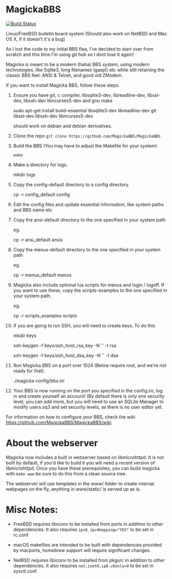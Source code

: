 # MagickaBBS

[![Build Status](https://build.magickabbs.com/buildStatus/icon?job=MagickaBBS-Linux)](https://build.magickabbs.com/job/MagickaBBS-Linux)

Linux/FreeBSD bulletin board system (Should also work on NetBSD and Mac OS X, if it doesn't it's a bug)

As I lost the code to my initial BBS flea, I've decided to start over from scratch and this time I'm using git hub so I dont
lose it again!

Magicka is meant to be a modern (haha) BBS system, using modern technologies, like Sqlite3, long filenames (gasp!) etc
while still retaining the classic BBS feel. ANSI & Telnet, and good old ZModem.

If you want to install Magicka BBS, follow these steps.

1. Ensure you have git, c compiler, libsqlite3-dev, libreadline-dev, libssl-dev, libssh-dev libncurses5-dev and gnu make

    sudo apt-get install build-essential libsqlite3-dev libreadline-dev git libssl-dev libssh-dev libncurses5-dev

   should work on debian and debian derivatives.
2. Clone the repo `git clone https://github.com/MagickaBBS/MagickaBBS`

3. Build the BBS (You may have to adjust the Makefile for your system)

   `make`

4. Make a directory for logs.

	mkdir logs

5. Copy the config-default directory to a config directory.

    cp -r config_default config

6. Edit the config files and update essential information, like system paths and BBS name etc
7. Copy the ansi-default directory to the one specified in your system path

   eg.

    cp -r ansi_default ansis

8. Copy the menus-default directory to the one specified in your system path

   eg.

    cp -r menus_default menus

9. Magicka also include optional lua scripts for menus and login / logoff. If you want to use these, copy
the scripts-examples to the one specified in your system path.

   eg.
   
    cp -r scripts_examples scripts

10. If you are going to run SSH, you will need to create keys. To do this

    mkdir keys

	ssh-keygen -f keys/ssh_host_rsa_key -N '' -t rsa
	
	ssh-keygen -f keys/ssh_host_dsa_key -N '' -t dsa

11. Run Magicka BBS on a port over 1024 (Below require root, and we're not ready for that).

    ./magicka config/bbs.ini

12. Your BBS is now running on the port you specified in the config.ini, log in and create yourself an account! (By default there is only one security level, you can add more,
but you will need to use an SQLite Manager to modify users.sq3 and set security levels, as there is no user editor yet.

For information on how to configure your BBS, check the wiki https://github.com/MagickaBBS/MagickaBBS/wiki

# About the webserver

Magicka now includes a built in webserver based on libmicrohttpd. It is not built by default, if you'd like to build it you will
need a recent version of libmicrohttpd. Once you have these prerequisites, you can build magicka with `make www`
be sure to do this from a clean source tree.

The webserver will use templates in the www/ folder to create internal webpages on the fly, anything in www/static/ is served up as is.

# Misc Notes:

* FreeBSD requires libiconv to be installed from ports in addition to other dependencies. It also requires `ipv6_ipv4mapping="YES"` to be set in rc.conf

* macOS makefiles are intended to be built with dependencies provided by macports, homebrew support will require significant changes.

* NetBSD requires libiconv to be installed from pkgsrc in addition to other dependencies. It also requires `net.inet6.ip6.v6only=0` to be set in sysctl.conf
